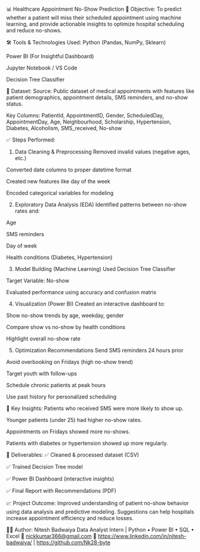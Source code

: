 📊 Healthcare Appointment No-Show Prediction
🧠 Objective:
To predict whether a patient will miss their scheduled appointment using machine learning, and provide actionable insights to optimize hospital scheduling and reduce no-shows.

🛠️ Tools & Technologies Used:
Python (Pandas, NumPy, Sklearn)

Power BI (For Insightful Dashboard)

Jupyter Notebook / VS Code

Decision Tree Classifier

📁 Dataset:
Source: Public dataset of medical appointments with features like patient demographics, appointment details, SMS reminders, and no-show status.

Key Columns:
PatientId, AppointmentID, Gender, ScheduledDay, AppointmentDay, Age, Neighbourhood, Scholarship, Hypertension, Diabetes, Alcoholism, SMS_received, No-show

✅ Steps Performed:
1. Data Cleaning & Preprocessing
Removed invalid values (negative ages, etc.)

Converted date columns to proper datetime format

Created new features like day of the week

Encoded categorical variables for modeling

2. Exploratory Data Analysis (EDA)
Identified patterns between no-show rates and:

Age

SMS reminders

Day of week

Health conditions (Diabetes, Hypertension)

3. Model Building (Machine Learning)
Used Decision Tree Classifier

Target Variable: No-show

Evaluated performance using accuracy and confusion matrix

4. Visualization (Power BI)
Created an interactive dashboard to:

Show no-show trends by age, weekday, gender

Compare show vs no-show by health conditions

Highlight overall no-show rate

5. Optimization Recommendations
Send SMS reminders 24 hours prior

Avoid overbooking on Fridays (high no-show trend)

Target youth with follow-ups

Schedule chronic patients at peak hours

Use past history for personalized scheduling

📌 Key Insights:
Patients who received SMS were more likely to show up.

Younger patients (under 25) had higher no-show rates.

Appointments on Fridays showed more no-shows.

Patients with diabetes or hypertension showed up more regularly.

📎 Deliverables:
✅ Cleaned & processed dataset (CSV)

✅ Trained Decision Tree model

✅ Power BI Dashboard (interactive insights)

✅ Final Report with Recommendations (PDF)

📈 Project Outcome:
Improved understanding of patient no-show behavior using data analysis and predictive modeling. Suggestions can help hospitals increase appointment efficiency and reduce losses.

🙋‍♂️ Author:
Nitesh Badwaiya
Data Analyst Intern | Python • Power BI • SQL • Excel
📧 nickkumar366@gmail.com
🔗 https://www.linkedin.com/in/nitesh-badwaiya/ | https://github.com/Nk28-byte
